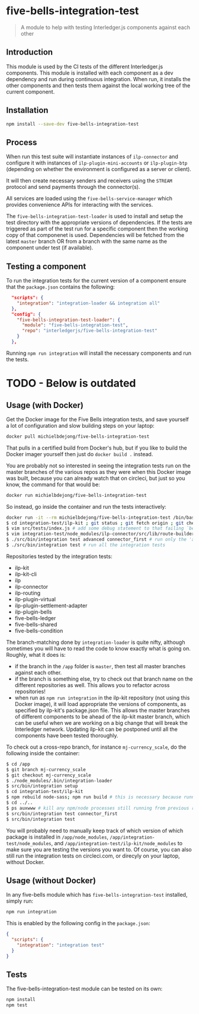 # five-bells-integration-test

> A module to help with testing Interledger.js components against each other

## Introduction

This module is used by the CI tests of the different Interledger.js components. This module is installed with each component as a dev dependency and run during continuous integration. When run, it installs the other components and then tests them against the local working tree of the current component.

## Installation

```sh
npm install --save-dev five-bells-integration-test
```

## Process

When run this test suite will instantiate instances of `ilp-connector` and configure it with instances of `ilp-plugin-mini-accounts` or `ilp-plugin-btp` (depending on whether the environment is configured as a server or client).

It will then create necessary senders and receivers using the `STREAM` protocol and send payments through the connector(s).

All services are loaded using the `five-bells-service-manager` which provides convenience APIs for interacting with the services.

The `five-bells-integration-test-loader` is used to install and setup the test directory with the appropriate versions of dependencies. If the tests are triggered as part of the test run for a specific component then the working copy of that componenet is used. Dependencies will be fetched from the latest `master` branch OR from a branch with the same name as the component under test (if available).

## Testing a component

To run the integration tests for the current version of a component ensure that the `package.json` contains the following:

```json
  "scripts": {
    "integration": "integration-loader && integration all"
  },
  "config": {
    "five-bells-integration-test-loader": {
      "module": "five-bells-integration-test",
      "repo": "interledgerjs/five-bells-integration-test"
    }
  },
```

Running `npm run integration` will install the necessary components and run the tests.

# TODO - Below is outdated

## Usage (with Docker)
Get the Docker image for the Five Bells integration tests,
and save yourself a lot of configuration and slow building steps on
your laptop:
```sh
docker pull michielbdejong/five-bells-integration-test
```

That pulls in a certified build from Docker's hub, but if you like to
build the Docker imager yourself then just do `docker build .` instead.

You are probably not so interested in seeing the integration tests run
on the master branches of the various repos as they were when this
Docker image was built, because you can already watch that on circleci,
but just so you know, the command for that would be:
```sh
docker run michielbdejong/five-bells-integration-test
```

So instead, go inside the container and run the tests interactively:
```sh
docker run -it --rm michielbdejong/five-bells-integration-test /bin/bash
$ cd integration-test/ilp-kit ; git status ; git fetch origin ; git checkout origin/my-awesome-improvement-that-I-want-to-test ; cd ../..
$ vim src/tests/index.js # add some debug statement to that failing `beforeEach` hook
$ vim integration-test/node_modules/ilp-connector/src/lib/route-builder.js +123 # add a console.log statement to see how that error is caused
$ ./src/bin/integration test advanced connector_first # run only the 'advanced' and 'connector_first' integration test
$ ./src/bin/integration test # run all the integration tests
```

Repositories tested by the integration tests:
* ilp-kit
* ilp-kit-cli
* ilp
* ilp-connector
* ilp-routing
* ilp-plugin-virtual
* ilp-plugin-settlement-adapter
* ilp-plugin-bells
* five-bells-ledger
* five-bells-shared
* five-bells-condition

The branch-matching done by `integration-loader` is quite nifty, although sometimes you will have to read the code to know exactly what is going on.
Roughly, what it does is:
* if the branch in the `/app` folder is `master`, then test all master branches against each other.
* if the branch is something else, try to check out that branch name on the different repositories as well. This allows you to refactor across repositories!
* when run as `npm run integration` in the ilp-kit repository (not using this Docker image), it will load appropriate the versions of components, as specified by ilp-kit's package.json file. This allows the master branches of different components to be ahead of the ilp-kit master branch, which can be useful when we are working on a big change that will break the Interledger network. Updating ilp-kit can be postponed until all the components have been tested thoroughly.

To check out a cross-repo branch, for instance `mj-currency_scale`, do the following inside the container:
```sh
$ cd /app
$ git branch mj-currency_scale
$ git checkout mj-currency_scale
$ ./node_modules/.bin/integration-loader
$ src/bin/integration setup
$ cd integration-test/ilp-kit
$ npm rebuild node-sass; npm run build # this is necessary because running npm install as root causes it to skip the postinstall hook
$ cd ../..
$ ps auxwww # kill any npm/node processes still running from previous runs
$ src/bin/integration test connector_first
$ src/bin/integration test
```
You will probably need to manually keep track of which version of which package is installed in `/app/node_modules`, `/app/integration-test/node_modules`, and `/app/integration-test/ilp-kit/node_modules`
to make sure you are testing the versions you want to. Of course, you can also still run the integration tests on circleci.com, or direcyly on your laptop, without Docker.

## Usage (without Docker)

In any five-bells module which has `five-bells-integration-test` installed, simply run:

``` sh
npm run integration
```

This is enabled by the following config in the `package.json`:

``` json
{
  "scripts": {
    "integration": "integration test"
  }
}
```

## Tests

The five-bells-integration-test module can be tested on its own:

```sh
npm install
npm test
```
